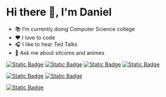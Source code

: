   # Hi there 👋, I'm Daniel 

- 📚 I’m currently doing Computer Science college
- ❤ I love to code 
- 🎧 I like to hear Ted Talks
- 💬 Ask me about sitcoms and animes

<!-- languages -->
[![Static Badge](https://img.shields.io/badge/javascript-orange?logo=javascript&logoColor=white)](https://developer.mozilla.org/pt-BR/docs/Web/JavaScript)
[![Static Badge](https://img.shields.io/badge/typescript-orange?logo=Typescript&logoColor=white)]([https://elixir-lang.org/](https://www.typescriptlang.org/))
[![Static Badge](https://img.shields.io/badge/-orange?logo=PHP&logoColor=white)](https://www.php.net/)
[![Static Badge](https://img.shields.io/badge/Java-orange)](https://www.java.com/pt-BR/)

<!-- frameworks -->
[![Static Badge](https://img.shields.io/badge/next.js-orange?logo=next.js)](https://nextjs.org/)
[![Static Badge](https://img.shields.io/badge/react-orange?logo=react)](https://react.dev/)

<!-- databases -->
[![Static Badge](https://img.shields.io/badge/mysql-orange?logo=mysql&logoColor=white)](https://www.mysql.com/)
